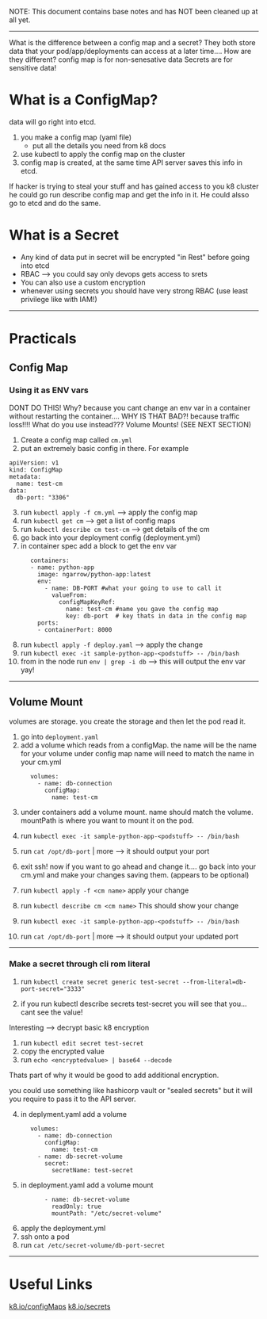 NOTE: This document contains base notes and has NOT been cleaned up at all yet.

---
What is the difference between a config map and a secret?
They both store data that your pod/app/deployments can access at a later time....
How are they different?
config map is for non-senesative data
Secrets are for sensitive data!

# What is a ConfigMap?
data will go right into etcd.

1. you make a config map (yaml file)
    - put all the details you need from k8 docs
2. use kubectl to apply the config map on the cluster
3. config map is created, at the same time API server saves this info in etcd.

If hacker is trying to steal your stuff and has gained access to you k8 cluster he could go run describe config map and get the info in it. He could alsso go to etcd and do the same.


# What is a Secret  
- Any kind of data put in secret will be encrypted "in Rest" before going into etcd
- RBAC --> you could say only devops gets access to srets
- You can also use a custom encryption
- whenever using secrets you should have very strong RBAC (use least privilege like with IAM!)


---

# Practicals

## Config Map

### Using it as ENV vars ###
DONT DO THIS!
Why? because you cant change an env var in a container without restarting the container....
WHY IS THAT BAD?! because traffic loss!!!!
What do you use instead??? Volume Mounts!
(SEE NEXT SECTION)
1. Create a config map called `cm.yml`
2. put an extremely basic config in there. For example
```
apiVersion: v1
kind: ConfigMap
metadata:
  name: test-cm
data:
  db-port: "3306"

```
3. run `kubectl apply -f cm.yml` --> apply the config map
4. run `kubectl get cm` --> get a list of config maps
5. run `kubectl describe cm test-cm` --> get details of the cm
6. go back into your deployment config (deployment.yml)
7. in container spec add a block to get the env var
```
      containers:
      - name: python-app
        image: ngarrow/python-app:latest
        env:
          - name: DB-PORT #what your going to use to call it
            valueFrom:
              configMapKeyRef:   
                name: test-cm #name you gave the config map
                key: db-port  # key thats in data in the config map
        ports:
        - containerPort: 8000
```
8. run `kubectl apply -f deploy.yaml` --> apply the change
9. run `kubectl exec -it sample-python-app-<podstuff> -- /bin/bash`
10. from in the node run `env | grep -i db` --> this will output the env var yay!

---
## Volume Mount
volumes are storage. you create the storage and then let the pod read it.
1. go into `deployment.yaml`
2. add a volume which reads from a configMap. the name will be the name for your volume under config map name will need to match the name in your cm.yml

``` 
      volumes: 
        - name: db-connection
          configMap:
            name: test-cm

```

3. under containers add a volume mount. name should match the volume. mountPath is where you want to mount it on the pod.

4. run `kubectl exec -it sample-python-app-<podstuff> -- /bin/bash`

5. run `cat /opt/db-port` | more --> it should output your port


6. exit ssh! now if you want to go ahead and change it.... go back into your cm.yml and make your changes saving them. 
(appears to be optional)

7. run `kubectl apply -f <cm name>` apply your change

8. run `kubectl describe cm <cm name>` This should show your change 

9. run `kubectl exec -it sample-python-app-<podstuff> -- /bin/bash`

10. run `cat /opt/db-port` | more --> it should output your updated port

---

### Make a secret through cli rom literal
1. run `kubectl create secret generic test-secret --from-literal=db-port-secret="3333"`

2. if you run kubectl describe secrets test-secret you will see that you... cant see the value!

Interesting --> decrypt basic k8 encryption
1. run `kubectl edit secret test-secret`
2. copy the encrypted value
3. run `echo <encryptedvalue> | base64 --decode`

Thats part of why it would be good to add additional encryption.  

you could use something like hashicorp vault or "sealed secrets" but it will you require to pass it to the API server.

4. in deplyment.yaml add a volume
```
      volumes: 
        - name: db-connection
          configMap:
            name: test-cm
        - name: db-secret-volume
          secret:
            secretName: test-secret
```
5. in deployment.yaml add a volume mount
```
          - name: db-secret-volume
            readOnly: true
            mountPath: "/etc/secret-volume"
```
6. apply the deployment.yml
7. ssh onto a pod
8. run `cat /etc/secret-volume/db-port-secret`
---
# Useful Links
[k8.io/configMaps](https://kubernetes.io/docs/concepts/configuration/configmap/)
[k8.io/secrets](https://kubernetes.io/docs/concepts/configuration/secret/)